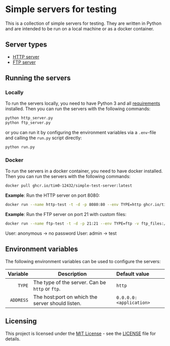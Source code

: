 # Simple servers for testing

This is a collection of simple servers for testing. They are written in Python and are intended to be run on a local machine or as a docker container.

## Server types

- [HTTP server](./http_server.py)
- [FTP server](./ftp_server.py)

## Running the servers

### Locally

To run the servers locally, you need to have Python 3 and all [requirements](./requirements.txt) installed. Then you can run the servers with the following commands:

```bash
python http_server.py
python ftp_server.py
```

or you can run it by configuring the environment variables via a `.env`-file and calling the `run.py` script directly:

```bash
python run.py
```

### Docker

To run the servers in a docker container, you need to have docker installed. Then you can run the servers with the following commands:

```bash
docker pull ghcr.io/tim0-12432/simple-test-server:latest
```

**Example**: Run the HTTP server on port 8080:

```bash
docker run --name http-test -t -d -p 8080:80 --env TYPE=http ghcr.io/tim0-12432/simple-test-server:latest
```

**Example**: Run the FTP server on port 21 with custom files:

```bash
docker run --name ftp-test -t -d -p 21:21 --env TYPE=ftp -v ftp_files:/app/ftp-files ghcr.io/tim0-12432/simple-test-server:latest
```

User: anonymous -> no password
User: admin -> test

## Environment variables

The following environment variables can be used to configure the servers:

|   Variable | Description | Default value |
| ---------: | ----------- | :------------ |
|     `TYPE` | The type of the server. Can be `http` or `ftp`. | `http` |
|  `ADDRESS` | The host:port on which the server should listen. | `0.0.0.0:<application>` |

## Licensing

This project is licensed under the [MIT License](https://en.wikipedia.org/wiki/MIT_License) - see the [LICENSE](./LICENSE.md) file for details.

